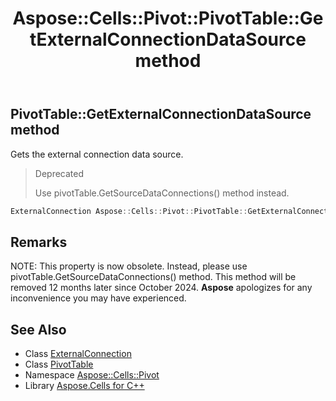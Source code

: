 ﻿---
title: Aspose::Cells::Pivot::PivotTable::GetExternalConnectionDataSource method
linktitle: GetExternalConnectionDataSource
second_title: Aspose.Cells for C++ API Reference
description: 'Aspose::Cells::Pivot::PivotTable::GetExternalConnectionDataSource method. Gets the external connection data source in C++.'
type: docs
weight: 13000
url: /cpp/aspose.cells.pivot/pivottable/getexternalconnectiondatasource/
---
## PivotTable::GetExternalConnectionDataSource method


Gets the external connection data source.


>Deprecated
>
>Use pivotTable.GetSourceDataConnections() method instead. 
```cpp
ExternalConnection Aspose::Cells::Pivot::PivotTable::GetExternalConnectionDataSource()
```

## Remarks


NOTE: This property is now obsolete. Instead, please use pivotTable.GetSourceDataConnections() method. This method will be removed 12 months later since October 2024. **Aspose** apologizes for any inconvenience you may have experienced.


## See Also

* Class [ExternalConnection](../../../aspose.cells.externalconnections/externalconnection/)
* Class [PivotTable](../)
* Namespace [Aspose::Cells::Pivot](../../)
* Library [Aspose.Cells for C++](../../../)
